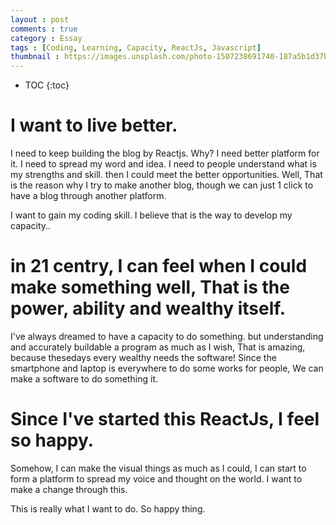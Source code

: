 ```yaml
---
layout : post
comments : true
category : Essay
tags : [Coding, Learning, Capacity, ReactJs, Javascript]
thumbnail : https://images.unsplash.com/photo-1507238691740-187a5b1d37b8?ixlib=rb-1.2.1&ixid=eyJhcHBfaWQiOjEyMDd9&auto=format&fit=crop&w=693&q=80
---
```


* TOC
{:toc}

# I want to live better.

I need to keep building the blog by Reactjs. Why? I need better platform for it.
I need to spread my word and idea. I need to people understand what is my strengths and skill. then I could meet the better opportunities.
Well, That is the reason why I try to make another blog, though we can just 1 click to have a blog through another platform.

I want to gain my coding skill.
I believe that is the way to develop my capacity..


# in 21 centry, I can feel when I could make something well, That is the power, ability and wealthy itself.
I've always dreamed to have a capacity to do something.
but understanding and accurately buildable a program as much as I wish,
That is amazing, because thesedays every wealthy needs the software! Since the smartphone and laptop is everywhere to do some works for people,
We can make a software to do something it.


# Since I've started this ReactJs, I feel so happy.
Somehow, I can make the visual things as much as I could,
I can start to form a platform to spread my voice and thought on the world.
I want to make a change through this.

This is really what I want to do.
So happy thing.
